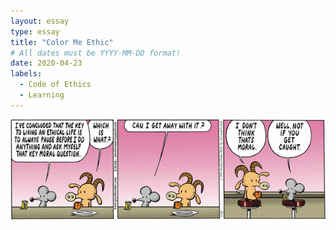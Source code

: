 ```yaml
---
layout: essay
type: essay
title: "Color Me Ethic"
# All dates must be YYYY-MM-DD format!
date: 2020-04-23
labels:
  - Code of Ethics
  - Learning
---
```


<img class="ui medium left floated image" src="../images/comic.png">

